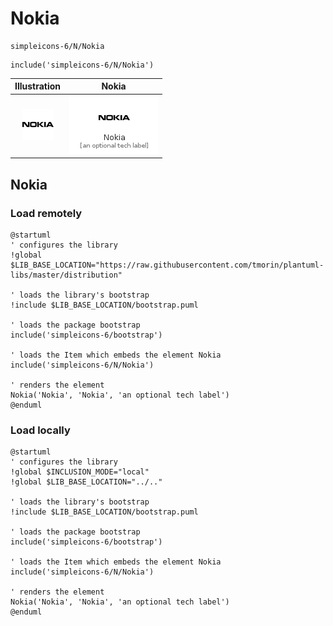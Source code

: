# Nokia


```text
simpleicons-6/N/Nokia
```

```text
include('simpleicons-6/N/Nokia')
```



| Illustration | Nokia |
| :---: | :---: |
| ![illustration for Illustration](../../simpleicons-6/N/Nokia.png) | ![illustration for Nokia](../../simpleicons-6/N/Nokia.Local.png) |




## Nokia

### Load remotely
```plantuml
@startuml
' configures the library
!global $LIB_BASE_LOCATION="https://raw.githubusercontent.com/tmorin/plantuml-libs/master/distribution"

' loads the library's bootstrap
!include $LIB_BASE_LOCATION/bootstrap.puml

' loads the package bootstrap
include('simpleicons-6/bootstrap')

' loads the Item which embeds the element Nokia
include('simpleicons-6/N/Nokia')

' renders the element
Nokia('Nokia', 'Nokia', 'an optional tech label')
@enduml
```

### Load locally
```plantuml
@startuml
' configures the library
!global $INCLUSION_MODE="local"
!global $LIB_BASE_LOCATION="../.."

' loads the library's bootstrap
!include $LIB_BASE_LOCATION/bootstrap.puml

' loads the package bootstrap
include('simpleicons-6/bootstrap')

' loads the Item which embeds the element Nokia
include('simpleicons-6/N/Nokia')

' renders the element
Nokia('Nokia', 'Nokia', 'an optional tech label')
@enduml
```

